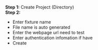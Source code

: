 **Step 1:** Create Project (Directory) <br>
**Step 2:** <br>
- Enter fixture name <br>
- File name is auto generated <br>
- Enter the webpage url need to test <br>
- Enter authentication infomation if have <br>
- Create

